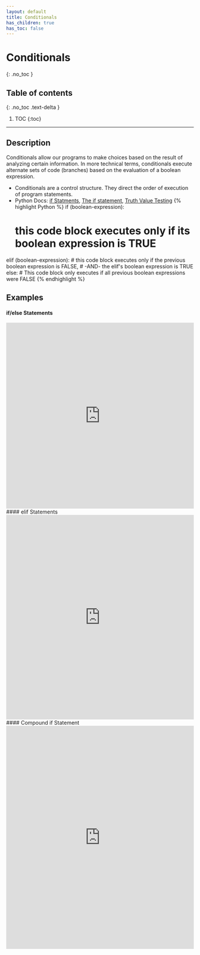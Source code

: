 ```yaml
---
layout: default
title: Conditionals
has_children: true
has_toc: false
---
```


# Conditionals
{: .no_toc }
## Table of contents
{: .no_toc .text-delta }

1. TOC
{:toc}

---

## Description
Conditionals allow our programs to make choices based on the result of analyzing certain information. In more technical terms, conditionals execute alternate sets of code (branches) based on the evaluation of a boolean expression.
- Conditionals are a control structure. They direct the order of execution of program statements.
- Python Docs: [if Statments](https://docs.python.org/3/tutorial/controlflow.html#if-statements), [The if statement](https://docs.python.org/3/reference/compound_stmts.html#if), [Truth Value Testing](https://docs.python.org/3/library/stdtypes.html#truth-value-testing)
{% highlight Python %}
if (boolean-expression):
    # this code block executes only if its boolean expression is TRUE
elif (boolean-expression):
    # this code block executes only if the previous boolean expression is FALSE,
    # -AND- the elif's boolean expression is TRUE
else:
    # This code block only executes if all previous boolean expressions were FALSE
{% endhighlight %}

## Examples 
#### if/else Statements
<iframe height="500px" width="100%" src="https://repl.it/@bianca_ruiz/simpleIfTaco?lite=true" scrolling="no" frameborder="no" allowtransparency="true" allowfullscreen="true" sandbox="allow-forms allow-pointer-lock allow-popups allow-same-origin allow-scripts allow-modals"></iframe><br>
#### elif Statements
<iframe height="550px" width="100%" src="https://repl.it/@bianca_ruiz/elifTaco?lite=true" scrolling="no" frameborder="no" allowtransparency="true" allowfullscreen="true" sandbox="allow-forms allow-pointer-lock allow-popups allow-same-origin allow-scripts allow-modals"></iframe><br>
#### Compound if Statement
<iframe height="600px" width="100%" src="https://repl.it/@bianca_ruiz/compoundIfTaco?lite=true" scrolling="no" frameborder="no" allowtransparency="true" allowfullscreen="true" sandbox="allow-forms allow-pointer-lock allow-popups allow-same-origin allow-scripts allow-modals"></iframe>

